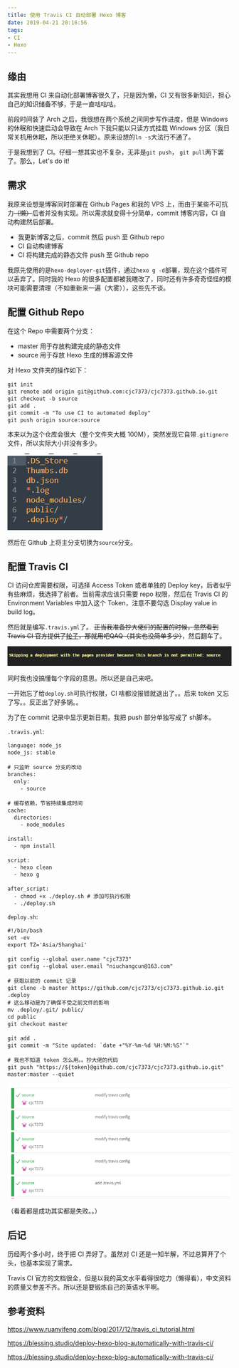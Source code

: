 ```yaml
---
title: 使用 Travis CI 自动部署 Hexo 博客
date: 2019-04-21 20:16:56
tags:
- CI
- Hexo
---
```


## 缘由

其实我想用 CI 来自动化部署博客很久了，只是因为懒，CI 又有很多新知识，担心自己的知识储备不够，于是一直咕咕咕。

前段时间装了 Arch 之后，我很想在两个系统之间同步写作进度，但是 Windows 的休眠和快速启动会导致在 Arch 下我只能以只读方式挂载 Windows 分区（我日常关机用休眠，所以拒绝关休眠）。原来设想的`ln -s`大法行不通了。

于是我想到了 CI。仔细一想其实也不复杂，无非是`git push`， `git pull`两下罢了。那么，Let's do it!

<!-- more -->

## 需求

我原来设想是博客同时部署在 Github Pages 和我的 VPS 上，而由于某些不可抗力~~（懒）~~后者并没有实现。所以需求就变得十分简单，commit 博客内容，CI 自动构建然后部署。

* 我更新博客之后，commit 然后 push 至 Github repo
* CI 自动构建博客
* CI 将构建完成的静态文件 push 至 Github repo

我原先使用的是`hexo-deployer-git`插件，通过`hexo g -d`部署，现在这个插件可以丢弃了。同时我的 Hexo 的很多配置都被我瞎改了，同时还有许多奇奇怪怪的模块可能需要清理（不如重新来一遍（大雾）），这些先不谈。

## 配置 Github Repo

在这个 Repo 中需要两个分支：

- master 用于存放构建完成的静态文件
- source 用于存放 Hexo 生成的博客源文件

对 Hexo 文件夹的操作如下：

```
git init
git remote add origin git@github.com:cjc7373/cjc7373.github.io.git
git checkout -b source
git add .
git commit -m "To use CI to automated deploy"
git push origin source:source
```

本来以为这个仓库会很大（整个文件夹大概 100M），突然发现它自带`.gitignore`文件，所以实际大小并没有多少。

![1555835090941](use-ci-auto-deploy-blog/1555835090941.png)

然后在 Github 上将主分支切换为`source`分支。

## 配置 Travis CI

CI 访问仓库需要权限，可选择 Access Token 或者单独的 Deploy key，后者似乎有些麻烦，我选择了前者。当前需求应该只需要 repo 权限，然后在 Travis CI 的 Environment Variables 中加入这个 Token，注意不要勾选 Display value in build log。

然后就是编写`.travis.yml`了。 ~~正当我准备抄大佬们的配置的时候，忽然看到 Travis CI 官方提供了[轮子](https://docs.travis-ci.com/user/deployment/pages/)，那就用吧QAQ（其实也没简单多少）~~，然后翻车了。

![1555837683039](use-ci-auto-deploy-blog/1555837683039.png)

同时我也没搞懂每个字段的意思。所以还是自己来吧。

一开始忘了给`deploy.sh`可执行权限，CI 啥都没报错就退出了。。后来 token 又忘了写。。反正出了好多锅。。

为了在 commit 记录中显示更新日期，我把 push 部分单独写成了 sh脚本。

`.travis.yml`:

```
language: node_js
node_js: stable

# 只监听 source 分支的改动
branches:
  only:
    - source

# 缓存依赖，节省持续集成时间
cache:
  directories:
    - node_modules

install:
  - npm install

script:
  - hexo clean
  - hexo g

after_script:
  - chmod +x ./deploy.sh # 添加可执行权限
  - ./deploy.sh
```

`deploy.sh`:

```
#!/bin/bash
set -ev
export TZ='Asia/Shanghai'

git config --global user.name "cjc7373"
git config --global user.email "niuchangcun@163.com"

# 获取以前的 commit 记录
git clone -b master https://github.com/cjc7373/cjc7373.github.io.git .deploy
# 这么移动是为了确保不受之前文件的影响
mv .deploy/.git/ public/
cd public
git checkout master

git add .
git commit -m "Site updated: `date +"%Y-%m-%d %H:%M:%S"`"

# 我也不知道 token 怎么用。。抄大佬的代码
git push "https://${token}@github.com/cjc7373/cjc7373.github.io.git" master:master --quiet
```

![1555840082905](use-ci-auto-deploy-blog/1555840082905.png)

（看着都是成功其实都是失败。。）

## 后记

历经两个多小时，终于把 CI 弄好了。虽然对 CI 还是一知半解，不过总算开了个头，也基本实现了需求。

Travis CI 官方的文档很全，但是以我的英文水平看得很吃力（懒得看），中文资料的质量又参差不齐。所以还是要锻炼自己的英语水平啊。

## 参考资料

https://www.ruanyifeng.com/blog/2017/12/travis_ci_tutorial.html

https://blessing.studio/deploy-hexo-blog-automatically-with-travis-ci/

https://blessing.studio/deploy-hexo-blog-automatically-with-travis-ci/



